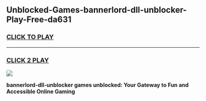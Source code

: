
## Unblocked-Games-bannerlord-dll-unblocker-Play-Free-da631
<h3>
<a href="https://premium76.site?title=bannerlord-dll-unblocker&ref=18A1">CLICK TO PLAY</a></h3>
<hr>

<h3>
<a href="https://premium76.site?title=bannerlord-dll-unblocker&ref=18A1">CLICK 2 PLAY</a>
  
</h3>

<a href="https://premium76.site?title=bannerlord-dll-unblocker&ref=18A1"><img src="https://clearcache.store/games.png"></a>


**bannerlord-dll-unblocker games unblocked: Your Gateway to Fun and Accessible Online Gaming**
